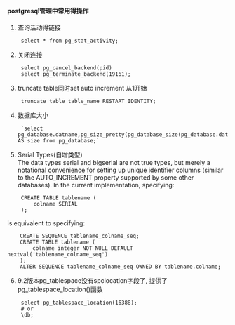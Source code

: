 #### postgresql管理中常用得操作
1. 查询活动得链接

        select * from pg_stat_activity;
2. 关闭连接

        select pg_cancel_backend(pid)
        select pg_terminate_backend(19161);

3. truncate table同时set auto increment 从1开始

        truncate table table_name RESTART IDENTITY;

4. 数据库大小

        `select pg_database.datname,pg_size_pretty(pg_database_size(pg_database.datname)) AS size from pg_database;`

5. Serial Types(自增类型)  
    The data types serial and bigserial are not true types, but merely a notational convenience for setting up unique identifier columns (similar to the AUTO_INCREMENT property supported by some other databases). In the current implementation, specifying:

        CREATE TABLE tablename (
            colname SERIAL
        );
is equivalent to specifying:

        CREATE SEQUENCE tablename_colname_seq;
        CREATE TABLE tablename (
            colname integer NOT NULL DEFAULT nextval('tablename_colname_seq')
        );
        ALTER SEQUENCE tablename_colname_seq OWNED BY tablename.colname;

6. 9.2版本pg_tablespace没有spclocation字段了, 提供了 pg_tablespace_location()函数

        select pg_tablespace_location(16388);
        # or 
        \db;
